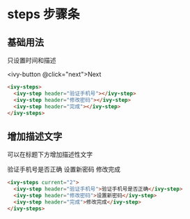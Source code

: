 # steps 步骤条

## 基础用法

只设置时间和描述

<ivy-steps id="steps1">
    <ivy-step  header="验证手机号"></ivy-step>
    <ivy-step header="修改密码"></ivy-step>
    <ivy-step header="完成"></ivy-step>
</ivy-steps>

<ivy-button @click="next">Next</ivy-button >

```html
<ivy-steps>
  <ivy-step header="验证手机号"></ivy-step>
  <ivy-step header="修改密码"></ivy-step>
  <ivy-step header="完成"></ivy-step>
</ivy-steps>
```

## 增加描述文字

可以在标题下方增加描述性文字

<ivy-steps current="2">
    <ivy-step  header="验证手机号">验证手机号是否正确</ivy-step>
    <ivy-step header="修改密码">设置新密码</ivy-step>
    <ivy-step header="完成">修改完成</ivy-step>
</ivy-steps>

```html
<ivy-steps current="2">
  <ivy-step header="验证手机号">验证手机号是否正确</ivy-step>
  <ivy-step header="修改密码">设置新密码</ivy-step>
  <ivy-step header="完成">修改完成</ivy-step>
</ivy-steps>
```

<script setup>
import { ref } from 'vue';
const active = ref('0');

const next = ()=>{
    console.log(active.value);
    const int = parseInt(active.value);
    const el = document.querySelector('#steps1');
    if(int < 3) {
        active.value = String(int + 1);
    } else {
        active.value = "0";
    }
    // el.current = active.value
    el.setAttribute('current', active.value);
}
</script>
